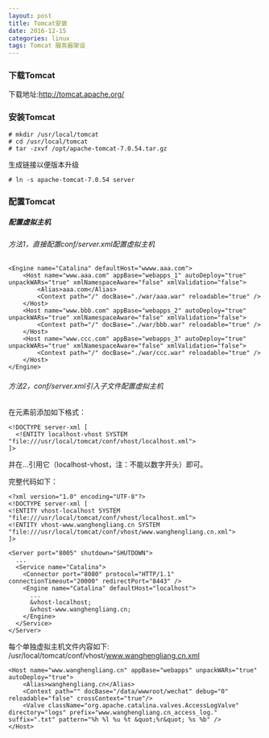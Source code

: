```yaml
---
layout: post
title: Tomcat安装
date: 2016-12-15
categories: linux
tags: Tomcat 服务器架设
---
```


### 下载Tomcat
下载地址:http://tomcat.apache.org/

### 安装Tomcat

```
# mkdir /usr/local/tomcat
# cd /usr/local/tomcat
# tar -zxvf /opt/apache-tomcat-7.0.54.tar.gz
```

生成链接以便版本升级

```
# ln -s apache-tomcat-7.0.54 server
```

### 配置Tomcat

##### 配置虚拟主机
###### 方法1，直接配置conf/server.xml配置虚拟主机

```
<Engine name="Catalina" defaultHost="wwww.aaa.com">
    <Host name="www.aaa.com" appBase="webapps_1" autoDeploy="true" unpackWARs="true" xmlNamespaceAware="false" xmlValidation="false">
        <Alias>aaa.com</Alias>
        <Context path="/" docBase="./war/aaa.war" reloadable="true" />
    </Host>
    <Host name="www.bbb.com" appBase="webapps_2" autoDeploy="true" unpackWARs="true" xmlNamespaceAware="false" xmlValidation="false">
        <Context path="/" docBase="./war/bbb.war" reloadable="true" />
    </Host>
    <Host name="www.ccc.com" appBase="webapps_3" autoDeploy="true" unpackWARs="true" xmlNamespaceAware="false" xmlValidation="false">
        <Context path="/" docBase="./war/ccc.war" reloadable="true" />
    </Host>
</Engine>
```

###### 方法2，conf/server.xml引入子文件配置虚拟主机
在<server>元素前添加如下格式：

```
<!DOCTYPE server-xml [
  <!ENTITY localhost-vhost SYSTEM "file:///usr/local/tomcat/conf/vhost/localhost.xml">
]>
```

并在<Engine>...</Engine>引用它（localhost-vhost，注：不能以数字开头）即可。

完整代码如下：

```
<?xml version="1.0" encoding="UTF-8"?>
<!DOCTYPE server-xml [
<!ENTITY vhost-localhost SYSTEM "file:///usr/local/tomcat/conf/vhost/localhost.xml">
<!ENTITY vhost-www.wanghengliang.cn SYSTEM "file:///usr/local/tomcat/conf/vhost/www.wanghengliang.cn.xml">
]>

<Server port="8005" shutdown="SHUTDOWN">
  ...
  <Service name="Catalina">
    <Connector port="8080" protocol="HTTP/1.1" connectionTimeout="20000" redirectPort="8443" />
    <Engine name="Catalina" defaultHost="localhost">
      ...
      &vhost-localhost;
      &vhost-www.wanghengliang.cn;
    </Engine>
  </Service>
</Server>
```

每个单独虚拟主机文件内容如下:
/usr/local/tomcat/conf/vhost/www.wanghengliang.cn.xml

```
<Host name="www.wanghengliang.cn" appBase="webapps" unpackWARs="true" autoDeploy="true">
    <Alias>wanghengliang.cn</Alias>
    <Context path="" docBase="/data/wwwroot/wechat" debug="0" reloadable="false" crossContext="true"/>
    <Valve className="org.apache.catalina.valves.AccessLogValve" directory="logs" prefix="www.wanghengliang.cn_access_log." suffix=".txt" pattern="%h %l %u %t &quot;%r&quot; %s %b" />
</Host>
```
